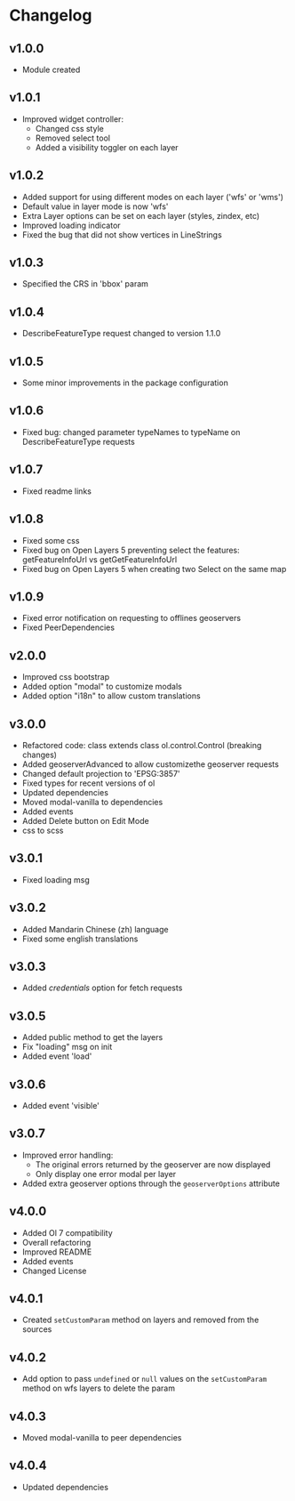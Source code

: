 # Changelog

## v1.0.0
* Module created

## v1.0.1
* Improved widget controller:
    - Changed css style
    - Removed select tool
    - Added a visibility toggler on each layer

## v1.0.2
* Added support for using different modes on each layer ('wfs' or 'wms')
* Default value in layer mode is now 'wfs'
* Extra Layer options can be set on each layer (styles, zindex, etc)
* Improved loading indicator
* Fixed the bug that did not show vertices in LineStrings

## v1.0.3
* Specified the CRS in 'bbox' param

## v1.0.4
* DescribeFeatureType request changed to version 1.1.0

## v1.0.5
* Some minor improvements in the package configuration

## v1.0.6
* Fixed bug: changed parameter typeNames to typeName on DescribeFeatureType requests

## v1.0.7
* Fixed readme links

## v1.0.8
* Fixed some css
* Fixed bug on Open Layers 5 preventing select the features: getFeatureInfoUrl vs getGetFeatureInfoUrl
* Fixed bug on Open Layers 5 when creating two Select on the same map

## v1.0.9
* Fixed error notification on requesting to offlines geoservers
* Fixed PeerDependencies

## v2.0.0
* Improved css bootstrap
* Added option "modal" to customize modals
* Added option "i18n" to allow custom translations

## v3.0.0
* Refactored code: class extends class ol.control.Control (breaking changes)
* Added geoserverAdvanced to allow customizethe geoserver requests
* Changed default projection to 'EPSG:3857'
* Fixed types for recent versions of ol
* Updated dependencies
* Moved modal-vanilla to dependencies
* Added events
* Added Delete button on Edit Mode
* css to scss

## v3.0.1
* Fixed loading msg

## v3.0.2
* Added Mandarin Chinese (zh) language
* Fixed some english translations

## v3.0.3
* Added _credentials_ option for fetch requests

## v3.0.5
* Added public method to get the layers
* Fix "loading" msg on init
* Added event 'load'

## v3.0.6
* Added event 'visible'

## v3.0.7
* Improved error handling:
    * The original errors returned by the geoserver are now displayed
    * Only display one error modal per layer
* Added extra geoserver options through the `geoserverOptions` attribute
    
## v4.0.0
* Added Ol 7 compatibility
* Overall refactoring
* Improved README
* Added events
* Changed License

## v4.0.1
* Created `setCustomParam` method on layers and removed from the sources

## v4.0.2
* Add option to pass `undefined` or `null` values on the `setCustomParam` method on wfs layers to delete the param

## v4.0.3
* Moved modal-vanilla to peer dependencies

## v4.0.4
* Updated dependencies
